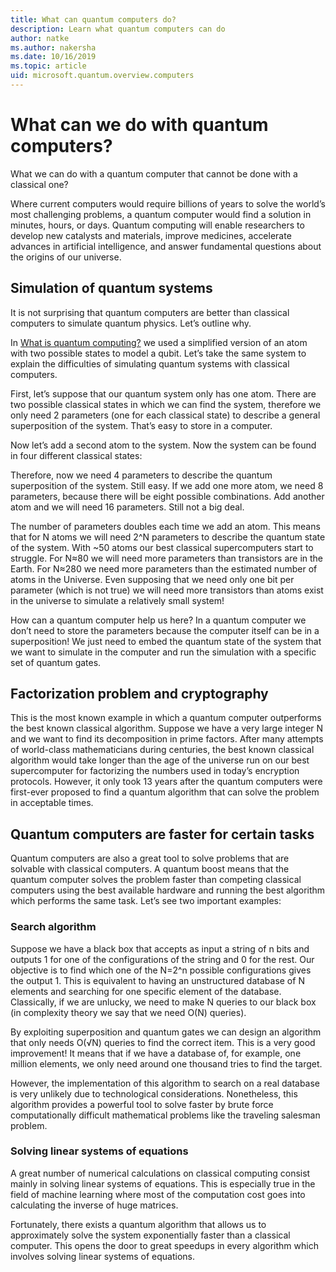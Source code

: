 ```yaml
---
title: What can quantum computers do?
description: Learn what quantum computers can do
author: natke
ms.author: nakersha
ms.date: 10/16/2019
ms.topic: article
uid: microsoft.quantum.overview.computers
---
```


# What can we do with quantum computers?

What we can do with a quantum computer that cannot be done with a classical one?

Where current computers would require billions of years to solve the world’s most challenging problems, a quantum computer would find a solution in minutes, hours, or days. Quantum computing will enable researchers to develop new catalysts and materials, improve medicines, accelerate advances in artificial intelligence, and answer fundamental questions about the origins of our universe.

## Simulation of quantum systems

It is not surprising that quantum computers are better than classical computers to simulate quantum physics. Let’s outline why.

In [What is quantum computing?](xref:microsoft.quantum.overview.what) we used a simplified version of an atom with two possible states to model a qubit. Let’s take the same system to explain the difficulties of simulating quantum systems with classical computers.

First, let’s suppose that our quantum system only has one atom. There are two possible classical states in which we can find the system, therefore we only need 2 parameters (one for each classical state) to describe a general superposition of the system. That’s easy to store in a computer.

Now let’s add a second atom to the system. Now the system can be found in four different classical states: 

Therefore, now we need 4 parameters to describe the quantum superposition of the system. Still easy. If we add one more atom, we need 8 parameters, because there will be eight possible combinations. Add another atom and we will need 16 parameters. Still not a big deal.

The number of parameters doubles each time we add an atom. This means that for N atoms we will need 2^N parameters to describe the quantum state of the system. With ~50 atoms our best classical supercomputers start to struggle. For N≈80 we will need more parameters than transistors are in the Earth. For N≈280 we need more parameters than the estimated number of atoms in the Universe. Even supposing that we need only one bit per parameter (which is not true) we will need more transistors than atoms exist in the universe to simulate a relatively small system!

How can a quantum computer help us here? In a quantum computer we don’t need to store the parameters because the computer itself can be in a superposition! We just need to embed the quantum state of the system that we want to simulate in the computer and run the simulation with a specific set of quantum gates.

## Factorization problem and cryptography

This is the most known example in which a quantum computer outperforms the best known classical algorithm. Suppose we have a very large integer N and we want to find its decomposition in prime factors. After many attempts of world-class mathematicians during centuries, the best known classical algorithm would take longer than the age of the universe run on our best supercomputer for factorizing the numbers used in today’s encryption protocols. However, it only took 13 years after the quantum computers were first-ever proposed to find a quantum algorithm that can solve the problem in acceptable times.  

## Quantum computers are faster for certain tasks

Quantum computers are also a great tool to solve problems that are solvable with classical computers. A quantum boost means that the quantum computer solves the problem faster than competing classical computers using the best available hardware and running the best algorithm which performs the same task. Let’s see two important examples:

### Search algorithm

Suppose we have a black box that accepts as input a string of n bits and outputs 1 for one of the configurations of the string and 0 for the rest. Our objective is to find which one of the N=2^n possible configurations gives the output 1. This is equivalent to having an unstructured database of N elements and searching for one specific element of the database. Classically, if we are unlucky, we need to make N queries to our black box (in complexity theory we say that we need O(N) queries).

By exploiting superposition and quantum gates we can design an algorithm that only needs O(√N) queries to find the correct item. This is a very good improvement! It means that if we have a database of, for example, one million elements, we only need around one thousand tries to find the target.

However, the implementation of this algorithm to search on a real database is very unlikely due to technological considerations. Nonetheless, this algorithm provides a powerful tool to solve faster by brute force computationally difficult mathematical problems like the traveling salesman problem.

### Solving linear systems of equations

A great number of numerical calculations on classical computing consist mainly in solving linear systems of equations. This is especially true in the field of machine learning where most of the computation cost goes into calculating the inverse of huge matrices.

Fortunately, there exists a quantum algorithm that allows us to approximately solve the system exponentially faster than a classical computer. This opens the door to great speedups in every algorithm which involves solving linear systems of equations.
